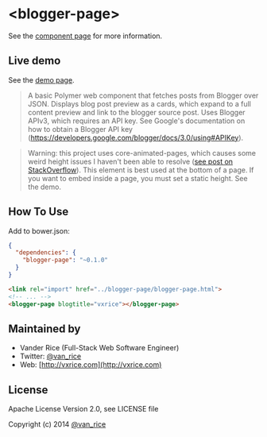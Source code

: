 &lt;blogger-page&gt;
============

See the [component page](http://vanxrice.github.io/blogger-page/components/blogger-page) for more information.

## Live demo
See the [demo page](http://vanxrice.github.io/blogger-page/components/blogger-page/demo.html).

> A basic Polymer web component that fetches posts from Blogger over JSON. Displays blog post preview as a cards, which expand to a full content preview and link to the blogger source post. Uses Blogger APIv3, which requires an API key. See Google's documentation on how to obtain a Blogger API key (https://developers.google.com/blogger/docs/3.0/using#APIKey).

> Warning: this project uses core-animated-pages, which causes some weird height issues I haven't been able to resolve ([see post on StackOverflow](http://stackoverflow.com/questions/28237391/polymer-core-animated-pages-setting-inside-elements-height-to-0)). This element is best used at the bottom of a page. If you want to embed inside a page, you must set a static height. See the demo.

## How To Use
Add to bower.json:
```json
{
  "dependencies": {
    "blogger-page": "~0.1.0"
  }
}
```
```html
<link rel="import" href="../blogger-page/blogger-page.html">
<!-- ... -->
<blogger-page blogtitle="vxrice"></blogger-page>
```

## Maintained by
- Vander Rice (Full-Stack Web Software Engineer)
- Twitter: [@van_rice](http://twitter.com/van_rice)
- Web: [http://vxrice.com](http://vxrice.com)

## License
Apache License Version 2.0, see LICENSE file

Copyright (c) 2014 [@van_rice](http://twitter.com/van_rice)

